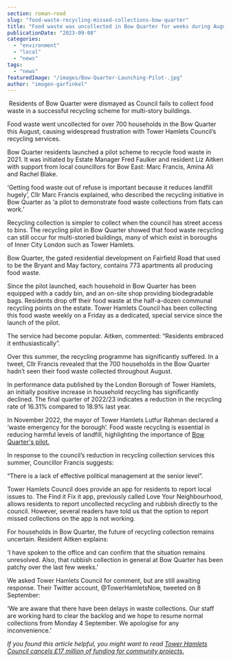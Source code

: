 ```yaml
---
section: roman-road
slug: "food-waste-recycling-missed-collections-bow-quarter"
title: "Food waste was uncollected in Bow Quarter for weeks during August"
publicationDate: "2023-09-08"
categories: 
  - "environment"
  - "local"
  - "news"
tags: 
  - "news"
featuredImage: "/images/Bow-Quarter-Launching-Pilot-.jpg"
author: "imogen-garfinkel"
---
```


 Residents of Bow Quarter were dismayed as Council fails to collect food waste in a successful recycling scheme for multi-story buildings.

Food waste went uncollected for over 700 households in the Bow Quarter this August, causing widespread frustration with Tower Hamlets Council’s recycling services.

Bow Quarter residents launched a pilot scheme to recycle food waste in 2021. It was initiated by Estate Manager Fred Faulker and resident Liz Aitken with support from local councillors for Bow East: Marc Francis, Amina Ali and Rachel Blake. 

‘Getting food waste out of refuse is important because it reduces landfill hugely’, Cllr Marc Francis explained, who described the recycling initiative in Bow Quarter as ‘a pilot to demonstrate food waste collections from flats can work.’ 

Recycling collection is simpler to collect when the council has street access to bins. The recycling pilot in Bow Quarter showed that food waste recycling can still occur for multi-storied buildings, many of which exist in boroughs of Inner City London such as Tower Hamlets.

Bow Quarter, the gated residential development on Fairfield Road that used to be the Bryant and May factory, contains 773 apartments all producing food waste. 

Since the pilot launched, each household in Bow Quarter has been equipped with a caddy bin, and an on-site shop providing biodegradable bags. Residents drop off their food waste at the half-a-dozen communal recycling points on the estate. Tower Hamlets Council has been collecting this food waste weekly on a Friday as a dedicated, special service since the launch of the pilot. 

The service had become popular. Aitken, commented: “Residents embraced it enthusiastically”.

Over this summer, the recycling programme has significantly suffered. In a tweet, Cllr Francis revealed that the 700 households in the Bow Quarter hadn’t seen their food waste collected throughout August.

In performance data published by the London Borough of Tower Hamlets, an initially positive increase in household recycling has significantly declined. The final quarter of 2022/23 indicates a reduction in the recycling rate of 16.31% compared to 18.9% last year.

In November 2022, the mayor of Tower Hamlets Lutfur Rahman declared a ‘waste emergency for the borough’. Food waste recycling is essential in reducing harmful levels of landfill, highlighting the importance of [Bow Quarter's pilot.](https://www.greenpeace.org/international/story/45286/waste-not-want-not-addressing-food-waste-for-just-and-ecological-food-system/)

In response to the council’s reduction in recycling collection services this summer, Councillor Francis suggests: 

“There is a lack of effective political management at the senior level”.

Tower Hamlets Council does provide an app for residents to report local issues to. The Find it Fix it app, previously called Love Your Neighbourhood, allows residents to report uncollected recycling and rubbish directly to the council. However, several readers have told us that the option to report missed collections on the app is not working.

For households in Bow Quarter, the future of recycling collection remains uncertain. Resident Aitken explains: 

‘I have spoken to the office and can confirm that the situation remains unresolved. Also, that rubbish collection in general at Bow Quarter has been patchy over the last few weeks.’

We asked Tower Hamlets Council for comment, but are still awaiting response. Their Twitter account, @TowerHamletsNow, tweeted on 8 September:

‘We are aware that there have been delays in waste collections. Our staff are working hard to clear the backlog and we hope to resume normal collections from Monday 4 September. We apologise for any inconvenience.’

_If you found this article helpful, you might want to read_ [_Tower Hamlets Council cancels £17 million of funding for community projects_.](https://romanroadlondon.com/tower-hamlets-council-cancels-ncil-funding-community-projects-mile-end-station-market/)
